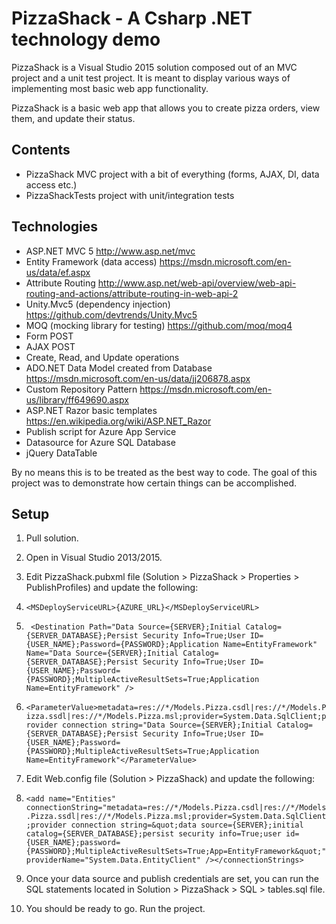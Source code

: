 # PizzaShack - A Csharp .NET technology demo
PizzaShack is a Visual Studio 2015 solution composed out of an MVC project and a unit test project.  It is meant to display various ways of implementing most basic web app functionality.

PizzaShack is a basic web app that allows you to create pizza orders, view them, and update their status.

## Contents

* PizzaShack MVC project with a bit of everything (forms, AJAX, DI, data access etc.)
* PizzaShackTests project with unit/integration tests 

## Technologies
* ASP.NET MVC 5 http://www.asp.net/mvc
* Entity Framework (data access) https://msdn.microsoft.com/en-us/data/ef.aspx
* Attribute Routing http://www.asp.net/web-api/overview/web-api-routing-and-actions/attribute-routing-in-web-api-2
* Unity.Mvc5 (dependency injection) https://github.com/devtrends/Unity.Mvc5
* MOQ (mocking library for testing) https://github.com/moq/moq4
* Form POST
* AJAX POST
* Create, Read, and Update operations
* ADO.NET Data Model created from Database https://msdn.microsoft.com/en-us/data/jj206878.aspx
* Custom Repository Pattern https://msdn.microsoft.com/en-us/library/ff649690.aspx
* ASP.NET Razor basic templates https://en.wikipedia.org/wiki/ASP.NET_Razor
* Publish script for Azure App Service
* Datasource for Azure SQL Database
* jQuery DataTable

By no means this is to be treated as the best way to code.  The goal of this project was to demonstrate how certain things can be accomplished.

## Setup

1. Pull solution.
2. Open in Visual Studio 2013/2015.
3. Edit PizzaShack.pubxml file (Solution > PizzaShack > Properties > PublishProfiles) and update the following:

  1. `<MSDeployServiceURL>{AZURE_URL}</MSDeployServiceURL>`
  
  2. ` <Destination Path="Data Source={SERVER};Initial Catalog={SERVER_DATABASE};Persist Security Info=True;User ID={USER_NAME};Password={PASSWORD};Application Name=EntityFramework" Name="Data Source={SERVER};Initial Catalog={SERVER_DATABASE};Persist Security Info=True;User ID={USER_NAME};Password={PASSWORD};MultipleActiveResultSets=True;Application Name=EntityFramework" />`
  
  3. `<ParameterValue>metadata=res://*/Models.Pizza.csdl|res://*/Models.Pizza.ssdl|res://*/Models.Pizza.msl;provider=System.Data.SqlClient;provider connection string="Data Source={SERVER};Initial Catalog={SERVER_DATABASE};Persist Security Info=True;User ID={USER_NAME};Password={PASSWORD};MultipleActiveResultSets=True;Application Name=EntityFramework"</ParameterValue>`
  
3. Edit Web.config file (Solution > PizzaShack) and update the following:

  1. `<add name="Entities" connectionString="metadata=res://*/Models.Pizza.csdl|res://*/Models.Pizza.ssdl|res://*/Models.Pizza.msl;provider=System.Data.SqlClient;provider connection string=&quot;data source={SERVER};initial catalog={SERVER_DATABASE};persist security info=True;user id={USER_NAME};password={PASSWORD};MultipleActiveResultSets=True;App=EntityFramework&quot;" providerName="System.Data.EntityClient" /></connectionStrings>`
  
5. Once your data source and publish credentials are set, you can run the SQL statements located in Solution > PizzaShack > SQL > tables.sql file.

6. You should be ready to go.  Run the project.

